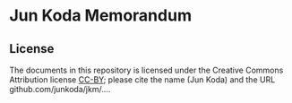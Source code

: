 Jun Koda Memorandum
===================

## License

The documents in this repository is licensed under the Creative
Commons Attribution license [CC-BY](https://creativecommons.org/licenses/by/4.0/); please cite the
name (Jun Koda) and the URL github.com/junkoda/jkm/....

